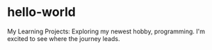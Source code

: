 # hello-world
My Learning Projects: 
Exploring my newest hobby, programming. I'm excited to see where the journey leads.
